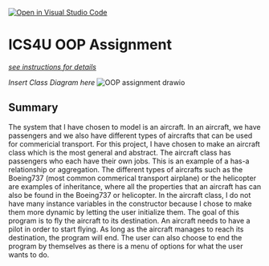 [![Open in Visual Studio Code](https://classroom.github.com/assets/open-in-vscode-c66648af7eb3fe8bc4f294546bfd86ef473780cde1dea487d3c4ff354943c9ae.svg)](https://classroom.github.com/online_ide?assignment_repo_id=9253749&assignment_repo_type=AssignmentRepo)
# ICS4U OOP Assignment

[*see instructions for details*](Instructions.md)

*Insert Class Diagram here* 
![OOP assignment drawio](https://user-images.githubusercontent.com/99457610/215353710-cff31dfd-b67a-4049-9508-d4440be8d1a0.png)

## Summary

The system that I have chosen to model is an aircraft. In an aircraft, we have passengers and we also have different types of aircrafts that can be used for commericial transport. For this project, I have chosen to make an aircraft class which is the most general and abstract. The aircraft class has passengers who each have their own jobs. This is an example of a has-a relationship or aggregation. The different types of aircrafts such as the Boeing737 (most common commerical transport airplane) or the helicopter are examples of inheritance, where all the properties that an aircraft has can also be found in the Boeing737 or helicopter. In the aircraft class, I do not have many instance variables in the constructor because I chose to make them more dynamic by letting the user initialize them. The goal of this program is to fly the aircraft to its destination. An aircraft needs to have a pilot in order to start flying. As long as the aircraft manages to reach its destination, the program will end. The user can also choose to end the program by themselves as there is a menu of options for what the user wants to do.  
